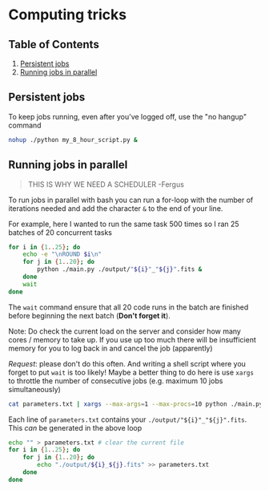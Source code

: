 # Computing tricks

<!--BEGIN TOC-->

## Table of Contents

1. [Persistent jobs](#persistent-jobs)
2. [Running jobs in parallel](#running-jobs-in-parallel)

<!--END TOC-->

## Persistent jobs <a id="toc-tag-mdtoc" name="persistent-jobs"></a>

To keep jobs running, even after you've logged off, use the "no hangup" command

```bash
nohup ./python my_8_hour_script.py &
```

## Running jobs in parallel <a id="toc-tag-mdtoc" name="running-jobs-in-parallel"></a>

> THIS IS WHY WE NEED A SCHEDULER -Fergus

To run jobs in parallel with bash you can run a for-loop with the number of iterations needed and add the character `&` to the end of your line.

For example, here I wanted to run the same task 500 times so I ran 25 batches of 20 concurrent tasks

```bash
for i in {1..25}; do
	echo -e "\nROUND $i\n"
	for j in {1..20}; do
		python ./main.py ./output/"${i}"_"${j}".fits &
	done
	wait
done
```

The `wait` command ensure that all 20 code runs in the batch are finished before beginning the next batch (**Don't forget it**).

Note: Do check the current load on the server and consider how many cores / memory to take up. If you use up too much there will be insufficient memory for you to log back in and cancel the job (apparently)

_Request_: please don't do this often. And writing a shell script where you forget to put `wait` is too likely! Maybe a better thing to do here is use `xargs` to throttle the number of consecutive jobs (e.g. maximum 10 jobs simultaneously)

```bash
cat parameters.txt | xargs --max-args=1 --max-procs=10 python ./main.py
```

Each line of `parameters.txt` contains your `./output/"${i}"_"${j}".fits`. This _can_ be generated in the above loop

```bash
echo "" > parameters.txt # clear the current file
for i in {1..25}; do
	for j in {1..20}; do
		echo "./output/${i}_${j}.fits" >> parameters.txt
	done
done
```
